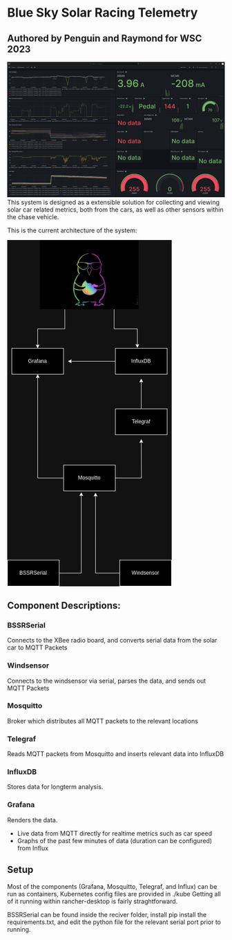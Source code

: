 # Blue Sky Solar Racing Telemetry 
## Authored by Penguin and Raymond for WSC 2023
![telemetry](images/telem_scrot.png)
This system is designed as a extensible solution for collecting and viewing solar car related metrics, both from the cars, as well as other sensors within the chase vehicle.

This is the current architecture of the system:

![architecture](images/bssr_telem.drawio.png)

## Component Descriptions:

### BSSRSerial
Connects to the XBee radio board, and converts serial data from the solar car to MQTT Packets

### Windsensor
Connects to the windsensor via serial, parses the data, and sends out MQTT Packets

### Mosquitto
Broker which distributes all MQTT packets to the relevant locations

### Telegraf
Reads MQTT packets from Mosquitto and inserts relevant data into InfluxDB

### InfluxDB
Stores data for longterm analysis.

### Grafana
Renders the data.
* Live data from MQTT directly for realtime metrics such as car speed
* Graphs of the past few minutes of data (duration can be configured) from Influx

## Setup
Most of the components (Grafana, Mosquitto, Telegraf, and Influx) can be run as containers, Kubernetes config files are provided in ./kube Getting all of it running within rancher-desktop is fairly straghtforward.

BSSRSerial can be found inside the reciver folder, install pip install the requirements.txt, and edit the python file for the relevant serial port prior to running.

